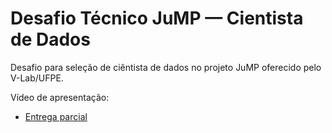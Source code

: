 # Desafio Técnico JuMP — Cientista de Dados

Desafio para seleção de ciêntista de dados no projeto JuMP oferecido pelo V-Lab/UFPE.  

Vídeo de apresentação:
* [Entrega parcial](https://www.google.com "Google's Homepage")
